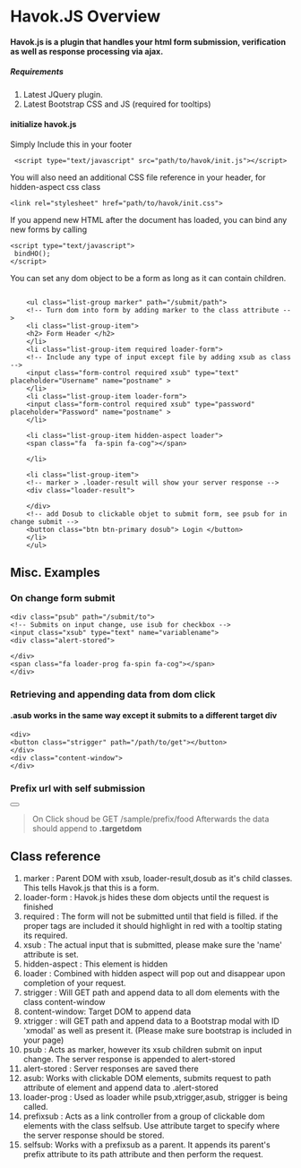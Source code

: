 # Havok.JS Overview
#### Havok.js is a plugin that handles your html form submission, verification as well as response processing via ajax.
##### Requirements
1. Latest JQuery plugin.
2. Latest Bootstrap CSS and JS (required for tooltips)

#### initialize havok.js
 Simply Include this in your footer

	 <script type="text/javascript" src="path/to/havok/init.js"></script>

You will also need an additional CSS file reference in your header, for hidden-aspect css class

	<link rel="stylesheet" href="path/to/havok/init.css">


If you append new HTML after the document has loaded, you can bind any new forms by calling

	
	<script type="text/javascript">
	 bindHO();
	</script>

You can set any dom object to be a form as long as it can contain children.
```
	
	<ul class="list-group marker" path="/submit/path">
	<!-- Turn dom into form by adding marker to the class attribute -->
	<li class="list-group-item">
	<h2> Form Header </h2>
	</li>
	<li class="list-group-item required loader-form">
	<!-- Include any type of input except file by adding xsub as class -->
	<input class="form-control required xsub" type="text" placeholder="Username" name="postname" >
	</li>
	<li class="list-group-item loader-form">
	<input class="form-control required xsub" type="password" placeholder="Password" name="postname" >
	</li>
	
	<li class="list-group-item hidden-aspect loader">
	<span class="fa  fa-spin fa-cog"></span>
	
	</li>
	
	<li class="list-group-item">
	<!-- marker > .loader-result will show your server response -->
	<div class="loader-result">
	
	</div>
	<!-- add Dosub to clickable objet to submit form, see psub for in change submit -->
	<button class="btn btn-primary dosub"> Login </button>
	</li>
	</ul>
```

## Misc. Examples
### On change form submit
	<div class="psub" path="/submit/to">
	<!-- Submits on input change, use isub for checkbox -->
	<input class="xsub" type="text" name="variablename">
	<div class="alert-stored">
	
	</div> 
	<span class="fa loader-prog fa-spin fa-cog"></span>
	</div>
	
### Retrieving and appending data from dom click
#### .asub works in the same way except it submits to a different target div

	<div>
	<button class="strigger" path="/path/to/get"></button>
	</div>
	<div class="content-window">
	</div>
	
	
### Prefix url with self submission
<div class="prefixsub" target=".targetdom" prefix="/sample/prefix">
<button class="selfsub" path="/food"></button>
</div>

> On Click shoud be
> GET /sample/prefix/food
 Afterwards the data should append to **.targetdom**

## Class reference
1. marker : Parent DOM with xsub, loader-result,dosub as it's child classes. This tells Havok.js that this is a form.
2. loader-form : Havok.js hides these dom objects until the request is finished
3. required : The form will not be submitted until that field is filled. if the proper tags are included it should highlight in red with a tooltip stating its required.
4. xsub : The actual input that is submitted, please make sure the 'name' attribute is set.
5. hidden-aspect : This element is hidden
6. loader : Combined with hidden aspect will pop out and disappear upon completion of your request. 
7. strigger : Will GET path and append data to all dom elements with the class content-window
8. content-window: Target DOM to append data
9. xtrigger : will GET path and append data to a Bootstrap modal with ID 'xmodal' as well as present it. (Please make sure bootstrap is included in your page)
10. psub : Acts as marker, however its xsub children submit on input change. The server response is appended to alert-stored
11. alert-stored : Server responses are saved there
12. asub: Works with clickable DOM elements, submits request to path attribute of element and append data to .alert-stored
13. loader-prog : Used as loader while psub,xtrigger,asub, strigger is being called.
14. prefixsub : Acts as a link controller from a group of clickable dom elements with the class selfsub. Use attribute target to specify where the server response should be stored.
15. selfsub: Works with a prefixsub as a parent. It appends its parent's prefix attribute to its path attribute and then perform the request.


